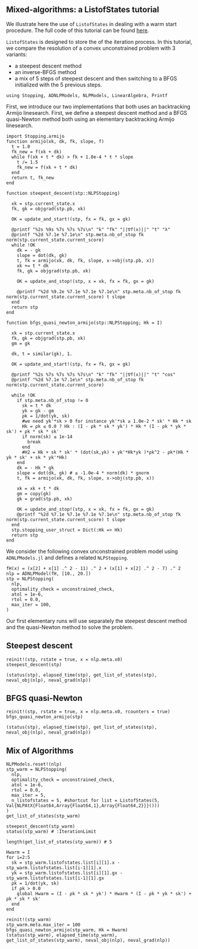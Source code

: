 ## Mixed-algorithms: a ListofStates tutorial

We illustrate here the use of `ListofStates` in dealing with a warm start procedure.
The full code of this tutorial can be found [here](https://github.com/SolverStoppingJulia/Stopping.jl/blob/master/test/examples/gradient-lbfgs.jl).

`ListofStates` is designed to store the of the iteration process.
In this tutorial, we compare the resolution of a convex unconstrained problem with 3 variants:
 - a steepest descent method
 - an inverse-BFGS method
 - a mix of 5 steps of steepest descent and then switching to a BFGS initialized with the 5 previous steps.

```@example ex1
using Stopping, ADNLPModels, NLPModels, LinearAlgebra, Printf
```

First, we introduce our two implementations that both uses an backtracking Armijo linesearch.
First, we define a steepest descent method and a BFGS quasi-Newton method both using an elementary backtracking Armijo linesearch.

```@example ex1
import Stopping.armijo
function armijo(xk, dk, fk, slope, f)
  t = 1.0
  fk_new = f(xk + dk)
  while f(xk + t * dk) > fk + 1.0e-4 * t * slope
    t /= 1.5
    fk_new = f(xk + t * dk)
  end
  return t, fk_new
end

function steepest_descent(stp::NLPStopping)

  xk = stp.current_state.x
  fk, gk = objgrad(stp.pb, xk)

  OK = update_and_start!(stp, fx = fk, gx = gk)

  @printf "%2s %9s %7s %7s %7s\n" "k" "fk" "||∇f(x)||" "t" "λ"
  @printf "%2d %7.1e %7.1e\n" stp.meta.nb_of_stop fk norm(stp.current_state.current_score)
  while !OK
    dk = - gk
    slope = dot(dk, gk)
    t, fk = armijo(xk, dk, fk, slope, x->obj(stp.pb, x))
    xk += t * dk
    fk, gk = objgrad(stp.pb, xk)
    
    OK = update_and_stop!(stp, x = xk, fx = fk, gx = gk)

    @printf "%2d %9.2e %7.1e %7.1e %7.1e\n" stp.meta.nb_of_stop fk norm(stp.current_state.current_score) t slope
  end
  return stp
end

function bfgs_quasi_newton_armijo(stp::NLPStopping; Hk = I)

  xk = stp.current_state.x
  fk, gk = objgrad(stp.pb, xk)
  gm = gk

  dk, t = similar(gk), 1.

  OK = update_and_start!(stp, fx = fk, gx = gk)

  @printf "%2s %7s %7s %7s %7s\n" "k" "fk" "||∇f(x)||" "t" "cos"
  @printf "%2d %7.1e %7.1e\n" stp.meta.nb_of_stop fk norm(stp.current_state.current_score)

  while !OK
    if stp.meta.nb_of_stop != 0
      sk = t * dk
      yk = gk - gm
      ρk = 1/dot(yk, sk)
      #we need yk'*sk > 0 for instance yk'*sk ≥ 1.0e-2 * sk' * Hk * sk
      Hk = ρk ≤ 0.0 ? Hk : (I - ρk * sk * yk') * Hk * (I - ρk * yk * sk') + ρk * sk * sk'
      if norm(sk) ≤ 1e-14
        break
      end
      #H2 = Hk + sk * sk' * (dot(sk,yk) + yk'*Hk*yk )*ρk^2 - ρk*(Hk * yk * sk' + sk * yk'*Hk)
    end
    dk = - Hk * gk
    slope = dot(dk, gk) # ≤ -1.0e-4 * norm(dk) * gnorm
    t, fk = armijo(xk, dk, fk, slope, x->obj(stp.pb, x))

    xk = xk + t * dk
    gm = copy(gk)
    gk = grad(stp.pb, xk)

    OK = update_and_stop!(stp, x = xk, fx = fk, gx = gk)
    @printf "%2d %7.1e %7.1e %7.1e %7.1e\n" stp.meta.nb_of_stop fk norm(stp.current_state.current_score) t slope
  end
  stp.stopping_user_struct = Dict(:Hk => Hk)
  return stp
end
```

We consider the following convex unconstrained problem model using `ADNLPModels.jl` and defines a related `NLPStopping`.

```@example ex1
fH(x) = (x[2] + x[1] .^ 2 - 11) .^ 2 + (x[1] + x[2] .^ 2 - 7) .^ 2
nlp = ADNLPModel(fH, [10., 20.])
stp = NLPStopping(
  nlp,
  optimality_check = unconstrained_check, 
  atol = 1e-6,
  rtol = 0.0,
  max_iter = 100,
)
```

Our first elementary runs will use separately the steepest descent method and the quasi-Newton method to solve the problem.

## Steepest descent

```@example ex1
reinit!(stp, rstate = true, x = nlp.meta.x0)
steepest_descent(stp)

(status(stp), elapsed_time(stp), get_list_of_states(stp), neval_obj(nlp), neval_grad(nlp))
```

## BFGS quasi-Newton

```@example ex1
reinit!(stp, rstate = true, x = nlp.meta.x0, rcounters = true)
bfgs_quasi_newton_armijo(stp)

(status(stp), elapsed_time(stp), get_list_of_states(stp), neval_obj(nlp), neval_grad(nlp))
```

## Mix of Algorithms

```@example ex1
NLPModels.reset!(nlp)
stp_warm = NLPStopping(
  nlp,
  optimality_check = unconstrained_check, 
  atol = 1e-6,
  rtol = 0.0,
  max_iter = 5, 
  n_listofstates = 5, #shortcut for list = ListofStates(5, Val{NLPAtX{Float64,Array{Float64,1},Array{Float64,2}}}()))
)
get_list_of_states(stp_warm)
```

```@example ex1
steepest_descent(stp_warm)
status(stp_warm) # :IterationLimit
```

```@example ex1
length(get_list_of_states(stp_warm)) # 5
```

```@example ex1
Hwarm = I
for i=2:5
  sk = stp_warm.listofstates.list[i][1].x - stp_warm.listofstates.list[i-1][1].x 
  yk = stp_warm.listofstates.list[i][1].gx - stp_warm.listofstates.list[i-1][1].gx 
  ρk = 1/dot(yk, sk)
  if ρk > 0.0
    global Hwarm = (I - ρk * sk * yk') * Hwarm * (I - ρk * yk * sk') + ρk * sk * sk'
  end
end
```

```@example ex1
reinit!(stp_warm)
stp_warm.meta.max_iter = 100
bfgs_quasi_newton_armijo(stp_warm, Hk = Hwarm)
(status(stp_warm), elapsed_time(stp_warm), get_list_of_states(stp_warm), neval_obj(nlp), neval_grad(nlp))
```
